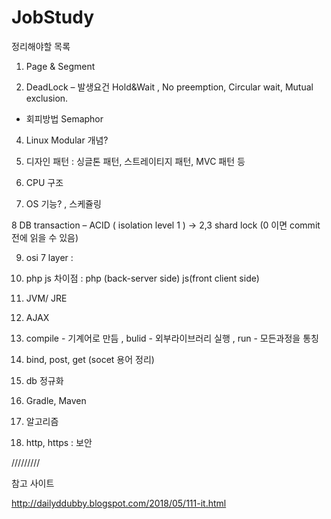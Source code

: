 # JobStudy


정리해야할 목록

1.  Page & Segment

2.  DeadLock – 발생요건 Hold&Wait , No preemption, Circular wait, Mutual exclusion.
-  회피방법 Semaphor


4. Linux Modular 개념?

5. 디자인 패턴 : 싱글톤 패턴, 스트레이티지 패턴, MVC 패턴 등

6. CPU 구조

7. OS 기능? , 스케쥴링

8 DB transaction – ACID ( isolation level 1 ) → 2,3 shard lock (0 이면 commit전에 읽을 수 있음)

9. osi 7 layer :  

10. php js 차이점  : php (back-server side) js(front client side)


13. JVM/ JRE

14.  AJAX  

15.  compile - 기계어로 만듬 , bulid - 외부라이브러리 실행 , run - 모든과정을 통칭 

16.   bind, post, get (socet 용어 정리)

18.  db 정규화

19.  Gradle, Maven

20. 알고리즘
21.  http, https : 보안


/////////



참고 사이트



http://dailyddubby.blogspot.com/2018/05/111-it.html


